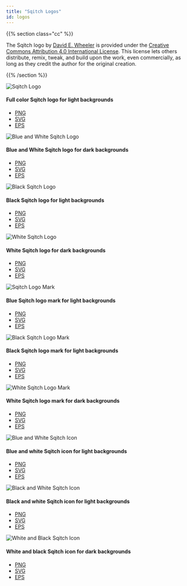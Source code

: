 ```yaml
---
title: "Sqitch Logos"
id: logos
---
```


{{% section class="cc" %}}

The Sqitch logo by [David E. Wheeler] is provided under the [Creative Commons
Attribution 4.0 International License][cc-by]. This license lets others
distribute, remix, tweak, and build upon the work, even commercially, as long as
they credit the author for the original creation.

[David E. Wheeler]: https://github.com/theory/
[cc-by]: http://creativecommons.org/licenses/by/4.0/

{{% /section %}}

<section class="logo">
    <div class="clogo">
        <img src="/img/sqitch-logo.png" srcset="/img/sqitch-logo.svg" alt="Sqitch Logo" title="Sqitch Logo" />
        <h4>Full color Sqitch logo for light backgrounds</h4>
        <ul>
            <li><a href="/img/sqitch-logo.png">PNG</a></li>
            <li><a href="/img/sqitch-logo.svg">SVG</a></li>
            <li><a href="/img/sqitch-logo.eps">EPS</a></li>
        </ul>
    </div>
    <div class="bwlogo">
        <img src="/img/sqitch-logo-blue-white.png" srcset="/img/sqitch-logo-blue-white.svg" alt="Blue and White Sqitch Logo" title="Blue and White Sqitch Logo" class="light" />
        <h4>Blue and White Sqitch logo for dark backgrounds</h4>
        <ul>
            <li><a href="/img/sqitch-logo-blue-white.png">PNG</a></li>
            <li><a href="/img/sqitch-logo-blue-white.svg">SVG</a></li>
            <li><a href="/img/sqitch-logo-blue-white.eps">EPS</a></li>
        </ul>
    </div>
    <div class="blogo">
        <img src="/img/sqitch-logo-black.png" srcset="/img/sqitch-logo-black.svg" alt="Black Sqitch Logo" title="Black Sqitch Logo" />
        <h4>Black Sqitch logo for light backgrounds</h4>
        <ul>
            <li><a href="/img/sqitch-logo-black.png">PNG</a></li>
            <li><a href="/img/sqitch-logo-black.svg">SVG</a></li>
            <li><a href="/img/sqitch-logo-black.eps">EPS</a></li>
        </ul>
    </div>
    <div class="wlogo">
        <img src="/img/sqitch-logo-white.png" srcset="/img/sqitch-logo-white.svg" alt="White Sqitch Logo" title="White Sqitch Logo" class="light" />
        <h4>White Sqitch logo for dark backgrounds</h4>
        <ul>
            <li><a href="/img/sqitch-logo-white.png">PNG</a></li>
            <li><a href="/img/sqitch-logo-white.svg">SVG</a></li>
            <li><a href="/img/sqitch-logo-white.eps">EPS</a></li>
        </ul>
    </div>
</section>

<section class="mark">
    <div class="cmark">
        <img src="/img/sqitch-mark.png" srcset="/img/sqitch-mark.svg" alt="Sqitch Logo Mark" title="Sqitch Logo Mark" />
        <h4>Blue Sqitch logo mark for light backgrounds</h4>
        <ul>
            <li><a href="/img/sqitch-mark.png">PNG</a></li>
            <li><a href="/img/sqitch-mark.svg">SVG</a></li>
            <li><a href="/img/sqitch-mark.eps">EPS</a></li>
        </ul>
    </div>
    <div class="bmark">
        <img src="/img/sqitch-mark-black.png" srcset="/img/sqitch-mark-black.svg" alt="Black Sqitch Logo Mark" title="Black Sqitch Logo Mark" />
        <h4>Black Sqitch logo mark for light backgrounds</h4>
        <ul>
            <li><a href="/img/sqitch-mark-black.png">PNG</a></li>
            <li><a href="/img/sqitch-mark-black.svg">SVG</a></li>
            <li><a href="/img/sqitch-mark-black.eps">EPS</a></li>
        </ul>
    </div>
    <div class="wmark">
        <img src="/img/sqitch-mark-white.png" srcset="/img/sqitch-mark-white.svg" alt="White Sqitch Logo Mark" title="White Sqitch Logo Mark" class="light" />
        <h4>White Sqitch logo mark for dark backgrounds</h4>
        <ul>
            <li><a href="/img/sqitch-mark-white.png">PNG</a></li>
            <li><a href="/img/sqitch-mark-white.svg">SVG</a></li>
            <li><a href="/img/sqitch-mark-white.eps">EPS</a></li>
        </ul>
    </div>
</section>

<section class="icon">
    <div class="cicon">
        <img src="/img/icon.png" srcset="/img/icon.svg" alt="Blue and White Sqitch Icon" title="Blue and White Sqitch Icon" />
        <h4>Blue and white Sqitch icon for light backgrounds</h4>
        <ul>
            <li><a href="/img/icon.png">PNG</a></li>
            <li><a href="/img/icon.svg">SVG</a></li>
            <li><a href="/img/icon.eps">EPS</a></li>
        </ul>
    </div>
    <div class="bicon">
        <img src="/img/icon-black.png" srcset="/img/icon-black.svg" alt="Black and White Sqitch Icon" title="Black and White Sqitch Icon" />
        <h4>Black and white Sqitch icon for light backgrounds</h4>
        <ul>
            <li><a href="/img/icon-black.png">PNG</a></li>
            <li><a href="/img/icon-black.svg">SVG</a></li>
            <li><a href="/img/icon-black.eps">EPS</a></li>
        </ul>
    </div>
    <div class="wicon">
        <img src="/img/icon-white.png" srcset="/img/icon-white.svg" alt="White and Black Sqitch Icon" title="White and Black Sqitch Icon" class="light" />
        <h4>White and black Sqitch icon for dark backgrounds</h4>
        <ul>
            <li><a href="/img/icon-white.png">PNG</a></li>
            <li><a href="/img/icon-white.svg">SVG</a></li>
            <li><a href="/img/icon-white.eps">EPS</a></li>
        </ul>
    </div>
</section>
